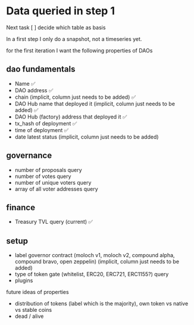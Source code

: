 # Data queried in step 1

Next task
[ ] decide which table as basis

In a first step I only do a snapshot, not a timeseries yet.

for the first iteration I want the following properties of DAOs
## dao fundamentals
- Name ✅
- DAO address ✅
- chain (implicit, column just needs to be added) ✅
- DAO Hub name that deployed it (implicit, column just needs to be added) ✅
- DAO Hub (factory) address that deployed it ✅
- tx_hash of deployment ✅
- time of deployment ✅
- date latest status (implicit, column just needs to be added)
## governance
- number of proposals query
- number of votes query
- number of unique voters query
- array of all voter addresses query
## finance
- Treasury TVL query (current) ✅
## setup
- label governor contract (moloch v1, moloch v2, compound alpha, compound bravo, open zeppelin) (implicit, column just needs to be added)
- type of token gate (whitelist, ERC20, ERC721, ERC1155?) query
- plugins

future ideas of properties
- distribution of tokens (label which is the majority), own token vs native vs stable coins
- dead / alive